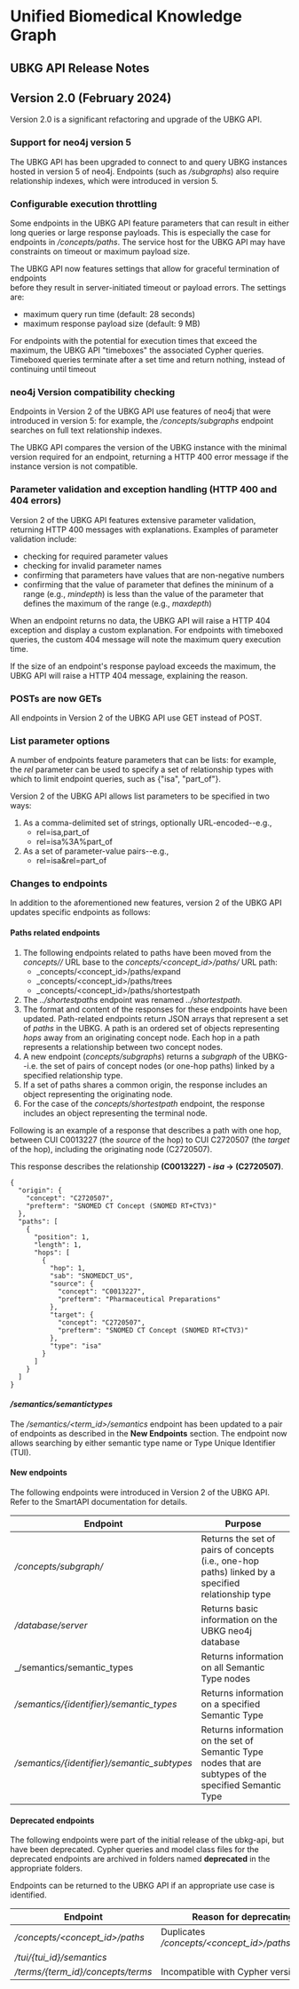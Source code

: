 # Unified Biomedical Knowledge Graph
## UBKG API Release Notes

## Version 2.0 (February 2024)

Version 2.0 is a significant refactoring and upgrade of the UBKG API.
### Support for neo4j version 5
The UBKG API has been upgraded to connect to and query UBKG instances hosted in version 5 of neo4j.
Endpoints (such as _/subgraphs_) also require relationship indexes, which were introduced in version 5.

### Configurable execution throttling
Some endpoints in the UBKG API feature parameters that can result in either long queries or large response payloads. 
This is especially the case for endpoints in _/concepts/paths_. The service host for the UBKG API may have constraints
on timeout or maximum payload size. 

The UBKG API now features settings that allow for graceful termination of endpoints  
before they result in server-initiated timeout or payload errors. The settings are:
- maximum query run time (default: 28 seconds)
- maximum response payload size (default: 9 MB)

For endpoints with the potential for execution times that exceed the maximum, the UBKG API 
"timeboxes" the associated Cypher queries. Timeboxed queries terminate after a set time and 
return nothing, instead of continuing until timeout

### neo4j Version compatibility checking
Endpoints in Version 2 of the UBKG API use features of neo4j that were introduced in version 5:
for example, the _/concepts/subgraphs_ endpoint searches on full text relationship indexes. 

The UBKG API compares the version of the UBKG instance with the minimal version required
for an endpoint, returning a HTTP 400 error message if the instance version is 
not compatible.

### Parameter validation and exception handling (HTTP 400 and 404 errors)
Version 2 of the UBKG API features extensive parameter validation, returning 
HTTP 400 messages with explanations. Examples of parameter validation include:
- checking for required parameter values
- checking for invalid parameter names
- confirming that parameters have values that are non-negative numbers
- confirming that the value of parameter that defines the mininum of a range (e.g., _mindepth_) is less than the value of the parameter that defines the maximum of the range (e.g., _maxdepth_)

When an endpoint returns no data, the UBKG API will raise a HTTP 404 exception and 
display a custom explanation. For endpoints with timeboxed queries, the custom 404 message will note the maximum query execution time.

If the size of an endpoint's response payload exceeds the maximum, the UBKG API will 
raise a HTTP 404 message, explaining the reason.

### POSTs are now GETs
All endpoints in Version 2 of the UBKG API use GET instead of POST.

### List parameter options
A number of endpoints feature parameters that can be lists: for example, the 
_rel_ parameter can be used to specify a set of relationship types with 
which to limit endpoint queries, such as {"isa", "part_of"}.

Version 2 of the UBKG API allows list parameters to be specified in two ways:
1. As a comma-delimited set of strings, optionally URL-encoded--e.g.,
   - rel=isa,part_of
   - rel=isa%3A%part_of
2. As a set of parameter-value pairs--e.g., 
   - rel=isa&rel=part_of

### Changes to endpoints
In addition to the aforementioned new features, version 2 of the 
UBKG API updates specific endpoints as follows:

#### Paths related endpoints 
1. The following endpoints related to paths have been moved from the _concepts/<concept-id>/_ URL base to 
the _concepts/<concept_id>/paths/_ URL path:
   - _concepts/<concept_id>/paths/expand
   - _concepts/<concept_id>/paths/trees
   - _concepts/<concept_id>/paths/shortestpath
2. The _../shortestpaths_ endpoint was renamed _../shortestpath_.
3. The format and content of the responses for these endpoints have been updated. Path-related endpoints 
return JSON arrays that represent a set of _paths_ in the UBKG. A path is an ordered set of objects representing _hops_ 
away from an originating concept node. Each hop in a path represents a 
relationship between two concept nodes. 
4. A new endpoint (_concepts/subgraphs_) returns a _subgraph_ of the UBKG--i.e. the set of pairs of concept nodes (or one-hop paths) linked by a specified relationship type. 
5. If a set of paths shares a common origin, the response includes an object representing
the originating node. 
6. For the case of the _concepts/shortestpath_ endpoint, the response includes an object representing the
terminal node.

Following is an example of a response that describes a path with one hop,
between CUI C0013227 (the _source_ of the hop) to CUI C2720507
(the _target_ of the hop), including the originating node (C2720507).

This response describes the relationship **(C0013227) - _isa_ -> (C2720507)**.
```
{
  "origin": {
    "concept": "C2720507",
    "prefterm": "SNOMED CT Concept (SNOMED RT+CTV3)"
  },
  "paths": [
    {
      "position": 1,
      "length": 1,
      "hops": [
        {
          "hop": 1,
          "sab": "SNOMEDCT_US",
          "source": {
            "concept": "C0013227",
            "prefterm": "Pharmaceutical Preparations"
          },
          "target": {
            "concept": "C2720507",
            "prefterm": "SNOMED CT Concept (SNOMED RT+CTV3)"
          },
          "type": "isa"
        }
      ]
    }
  ]
}
```
#### _/semantics/semantictypes_
The _/semantics/<term_id>/semantics_ endpoint has been updated to a pair of endpoints as described in the **New Endpoints** section.
The endpoint now allows searching by either semantic type name or Type Unique Identifier (TUI).


#### New endpoints
The following endpoints were introduced in Version 2 of the UBKG API. Refer to the
SmartAPI documentation for details.

| Endpoint                                    | Purpose                                                                                                |
|---------------------------------------------|--------------------------------------------------------------------------------------------------------|
| _/concepts/subgraph/_                       | Returns the set of pairs of concepts (i.e., one-hop paths) linked by a specified relationship type     |
| _/database/server_                          | Returns basic information on the UBKG neo4j database                                                   |
| _/semantics/semantic_types                  | Returns information on all Semantic Type nodes                                                         |
| _/semantics/{identifier}/semantic_types_    | Returns information on a specified Semantic Type                                                       |
| _/semantics/{identifier}/semantic_subtypes_ | Returns information on the set of Semantic Type nodes that are subtypes of the specified Semantic Type |


#### Deprecated endpoints

The following endpoints were part of the initial release of the ubkg-api, 
but have been deprecated. Cypher queries and model class files for the deprecated endpoints are 
archived in folders named **deprecated** in the appropriate folders.

Endpoints can be returned to the UBKG API if an appropriate use case is identified.

| Endpoint                          | Reason for deprecating                           |
|-----------------------------------|--------------------------------------------------|
| _/concepts/<concept_id>/paths_    | Duplicates _/concepts/<concept_id>/paths/expand_ |
| _/tui/{tui_id}/semantics_         |                                                  |
| _/terms/{term_id}/concepts/terms_ | Incompatible with Cypher version 5               |

